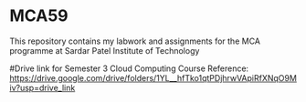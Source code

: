 # MCA59
This repository contains my labwork and assignments for the MCA programme at Sardar Patel Institute of Technology

#Drive link for Semester 3 Cloud Computing Course Reference:
https://drive.google.com/drive/folders/1YL__hfTko1qtPDjhrwVApiRfXNqO9Miv?usp=drive_link

